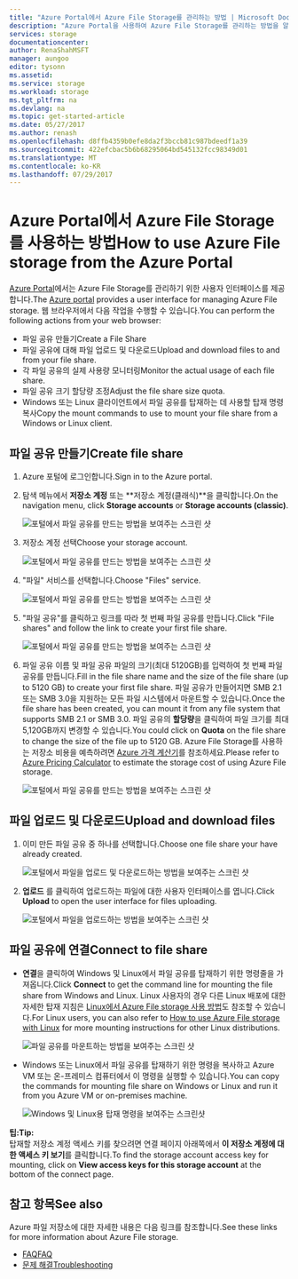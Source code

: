 ```yaml
---
title: "Azure Portal에서 Azure File Storage를 관리하는 방법 | Microsoft Docs"
description: "Azure Portal을 사용하여 Azure File Storage를 관리하는 방법을 알아봅니다."
services: storage
documentationcenter: 
author: RenaShahMSFT
manager: aungoo
editor: tysonn
ms.assetid: 
ms.service: storage
ms.workload: storage
ms.tgt_pltfrm: na
ms.devlang: na
ms.topic: get-started-article
ms.date: 05/27/2017
ms.author: renash
ms.openlocfilehash: d8ffb4359b0efe8da2f3bccb81c987bdeedf1a39
ms.sourcegitcommit: 422efcbac5b6b68295064bd545132fcc98349d01
ms.translationtype: MT
ms.contentlocale: ko-KR
ms.lasthandoff: 07/29/2017
---
```

# <a name="how-to-use-azure-file-storage-from-the-azure-portal"></a><span data-ttu-id="95b16-103">Azure Portal에서 Azure File Storage를 사용하는 방법</span><span class="sxs-lookup"><span data-stu-id="95b16-103">How to use Azure File storage from the Azure Portal</span></span>
<span data-ttu-id="95b16-104">[Azure Portal](https://portal.azure.com)에서는 Azure File Storage를 관리하기 위한 사용자 인터페이스를 제공합니다.</span><span class="sxs-lookup"><span data-stu-id="95b16-104">The [Azure portal](https://portal.azure.com) provides a user interface for managing Azure File storage.</span></span> <span data-ttu-id="95b16-105">웹 브라우저에서 다음 작업을 수행할 수 있습니다.</span><span class="sxs-lookup"><span data-stu-id="95b16-105">You can perform the following actions from your web browser:</span></span>

* <span data-ttu-id="95b16-106">파일 공유 만들기</span><span class="sxs-lookup"><span data-stu-id="95b16-106">Create a File Share</span></span>
* <span data-ttu-id="95b16-107">파일 공유에 대해 파일 업로드 및 다운로드</span><span class="sxs-lookup"><span data-stu-id="95b16-107">Upload and download files to and from your file share.</span></span>
* <span data-ttu-id="95b16-108">각 파일 공유의 실제 사용량 모니터링</span><span class="sxs-lookup"><span data-stu-id="95b16-108">Monitor the actual usage of each file share.</span></span>
* <span data-ttu-id="95b16-109">파일 공유 크기 할당량 조정</span><span class="sxs-lookup"><span data-stu-id="95b16-109">Adjust the file share size quota.</span></span>
* <span data-ttu-id="95b16-110">Windows 또는 Linux 클라이언트에서 파일 공유를 탑재하는 데 사용할 탑재 명령 복사</span><span class="sxs-lookup"><span data-stu-id="95b16-110">Copy the mount commands to use to mount your file share from a Windows or Linux client.</span></span>

## <a name="create-file-share"></a><span data-ttu-id="95b16-111">파일 공유 만들기</span><span class="sxs-lookup"><span data-stu-id="95b16-111">Create file share</span></span>
1. <span data-ttu-id="95b16-112">Azure 포털에 로그인합니다.</span><span class="sxs-lookup"><span data-stu-id="95b16-112">Sign in to the Azure portal.</span></span>
2. <span data-ttu-id="95b16-113">탐색 메뉴에서 **저장소 계정** 또는 **저장소 계정(클래식)**을 클릭합니다.</span><span class="sxs-lookup"><span data-stu-id="95b16-113">On the navigation menu, click **Storage accounts** or **Storage accounts (classic)**.</span></span>
    
    ![포털에서 파일 공유를 만드는 방법을 보여주는 스크린 샷](media/storage-file-how-to-use-files-portal/use-files-portal-create-file-share1.png)

3. <span data-ttu-id="95b16-115">저장소 계정 선택</span><span class="sxs-lookup"><span data-stu-id="95b16-115">Choose your storage account.</span></span>

    ![포털에서 파일 공유를 만드는 방법을 보여주는 스크린 샷](media/storage-file-how-to-use-files-portal/use-files-portal-create-file-share2.png)

4. <span data-ttu-id="95b16-117">"파일" 서비스를 선택합니다.</span><span class="sxs-lookup"><span data-stu-id="95b16-117">Choose "Files" service.</span></span>

    ![포털에서 파일 공유를 만드는 방법을 보여주는 스크린 샷](media/storage-file-how-to-use-files-portal/use-files-portal-create-file-share3.png)

5. <span data-ttu-id="95b16-119">"파일 공유"를 클릭하고 링크를 따라 첫 번째 파일 공유를 만듭니다.</span><span class="sxs-lookup"><span data-stu-id="95b16-119">Click "File shares" and follow the link to create your first file share.</span></span>

    ![포털에서 파일 공유를 만드는 방법을 보여주는 스크린 샷](media/storage-file-how-to-use-files-portal/use-files-portal-create-file-share4.png)

6. <span data-ttu-id="95b16-121">파일 공유 이름 및 파일 공유 파일의 크기(최대 5120GB)를 입력하여 첫 번째 파일 공유를 만듭니다.</span><span class="sxs-lookup"><span data-stu-id="95b16-121">Fill in the file share name and the size of the file share (up to 5120 GB) to create your first file share.</span></span> <span data-ttu-id="95b16-122">파일 공유가 만들어지면 SMB 2.1 또는 SMB 3.0을 지원하는 모든 파일 시스템에서 마운트할 수 있습니다.</span><span class="sxs-lookup"><span data-stu-id="95b16-122">Once the file share has been created, you can mount it from any file system that supports SMB 2.1 or SMB 3.0.</span></span> <span data-ttu-id="95b16-123">파일 공유의 **할당량**을 클릭하여 파일 크기를 최대 5,120GB까지 변경할 수 있습니다.</span><span class="sxs-lookup"><span data-stu-id="95b16-123">You could click on **Quota** on the file share to change the size of the file up to 5120 GB.</span></span> <span data-ttu-id="95b16-124">Azure File Storage를 사용하는 저장소 비용을 예측하려면 [Azure 가격 계산기](https://azure.microsoft.com/pricing/calculator/)를 참조하세요.</span><span class="sxs-lookup"><span data-stu-id="95b16-124">Please refer to [Azure Pricing Calculator](https://azure.microsoft.com/pricing/calculator/) to estimate the storage cost of using Azure File storage.</span></span>

    ![포털에서 파일 공유를 만드는 방법을 보여주는 스크린 샷](media/storage-file-how-to-use-files-portal/use-files-portal-create-file-share5.png)

## <a name="upload-and-download-files"></a><span data-ttu-id="95b16-126">파일 업로드 및 다운로드</span><span class="sxs-lookup"><span data-stu-id="95b16-126">Upload and download files</span></span>
1. <span data-ttu-id="95b16-127">이미 만든 파일 공유 중 하나를 선택합니다.</span><span class="sxs-lookup"><span data-stu-id="95b16-127">Choose one file share your have already created.</span></span>

    ![포털에서 파일을 업로드 및 다운로드하는 방법을 보여주는 스크린 샷](media/storage-file-how-to-use-files-portal/use-files-portal-upload-file1.png)

2. <span data-ttu-id="95b16-129">**업로드** 를 클릭하여 업로드하는 파일에 대한 사용자 인터페이스를 엽니다.</span><span class="sxs-lookup"><span data-stu-id="95b16-129">Click **Upload** to open the user interface for files uploading.</span></span>

    ![포털에서 파일을 업로드하는 방법을 보여주는 스크린 샷](media/storage-file-how-to-use-files-portal/use-files-portal-upload-file2.png)

## <a name="connect-to-file-share"></a><span data-ttu-id="95b16-131">파일 공유에 연결</span><span class="sxs-lookup"><span data-stu-id="95b16-131">Connect to file share</span></span>
-  <span data-ttu-id="95b16-132">**연결**을 클릭하여 Windows 및 Linux에서 파일 공유를 탑재하기 위한 명령줄을 가져옵니다.</span><span class="sxs-lookup"><span data-stu-id="95b16-132">Click **Connect** to get the command line for mounting the file share from Windows and Linux.</span></span> <span data-ttu-id="95b16-133">Linux 사용자의 경우 다른 Linux 배포에 대한 자세한 탑재 지침은 [Linux에서 Azure File storage 사용 방법](storage-how-to-use-files-linux.md)도 참조할 수 있습니다.</span><span class="sxs-lookup"><span data-stu-id="95b16-133">For Linux users, you can also refer to [How to use Azure File storage with Linux](storage-how-to-use-files-linux.md) for more mounting instructions for other Linux distributions.</span></span>

    ![파일 공유를 마운트하는 방법을 보여주는 스크린 샷](media/storage-file-how-to-use-files-portal/use-files-portal-connect.png)
-  <span data-ttu-id="95b16-135">Windows 또는 Linux에서 파일 공유를 탑재하기 위한 명령을 복사하고 Azure VM 또는 온-프레미스 컴퓨터에서 이 명령을 실행할 수 있습니다.</span><span class="sxs-lookup"><span data-stu-id="95b16-135">You can copy the commands for mounting file share on Windows or Linux and run it from you Azure VM or on-premises machine.</span></span>

    ![Windows 및 Linux용 탑재 명령을 보여주는 스크린샷](media/storage-file-how-to-use-files-portal/use-files-portal-show-mount-commands.png)

<span data-ttu-id="95b16-137">**팁:**</span><span class="sxs-lookup"><span data-stu-id="95b16-137">**Tip:**</span></span>  
<span data-ttu-id="95b16-138">탑재할 저장소 계정 액세스 키를 찾으려면 연결 페이지 아래쪽에서 **이 저장소 계정에 대한 액세스 키 보기**를 클릭합니다.</span><span class="sxs-lookup"><span data-stu-id="95b16-138">To find the storage account access key for mounting, click on **View access keys for this storage account** at the bottom of the connect page.</span></span>

## <a name="see-also"></a><span data-ttu-id="95b16-139">참고 항목</span><span class="sxs-lookup"><span data-stu-id="95b16-139">See also</span></span>
<span data-ttu-id="95b16-140">Azure 파일 저장소에 대한 자세한 내용은 다음 링크를 참조합니다.</span><span class="sxs-lookup"><span data-stu-id="95b16-140">See these links for more information about Azure File storage.</span></span>

* [<span data-ttu-id="95b16-141">FAQ</span><span class="sxs-lookup"><span data-stu-id="95b16-141">FAQ</span></span>](storage-files-faq.md)
* [<span data-ttu-id="95b16-142">문제 해결</span><span class="sxs-lookup"><span data-stu-id="95b16-142">Troubleshooting</span></span>](storage-troubleshoot-file-connection-problems.md)